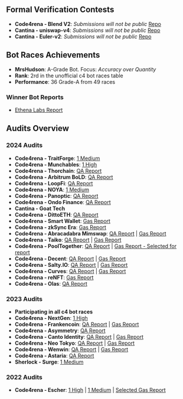 ## Formal Verification Contests

- **Code4rena - Blend V2**: _Submissions will not be public_ [Repo](https://github.com/code-423n4/2025-02-blend-fv)
- **Cantina - uniswap-v4**: _Submissions will not be public_ [Repo](https://github.com/Certora/uniswap-v4-periphery-cantina-fv)
- **Cantina - Euler-v2**: _Submissions will not be public_ [Repo](https://github.com/Certora/euler-vault-cantina-fv)

## Bot Races Achievements

- **MrsHudson**: A-Grade Bot. Focus: _Accuracy over Quantity_
- **Rank**: 2rd in the unofficial c4 bot races table
- **Performance**: 36 Grade-A from 49 races

### Winner Bot Reports

- [Ethena Labs Report](https://github.com/code-423n4/2023-10-ethena/blob/main/bot-report.md)

## Audits Overview

### 2024 Audits

- **Code4rena - TraitForge**: [1 Medium](https://github.com/code-423n4/2024-07-traitforge-findings/issues/165)
- **Code4rena - Munchables**: [1 High](https://github.com/code-423n4/2024-07-munchables-findings/issues/87)
- **Code4rena - Thorchain**: [QA Report](https://github.com/code-423n4/2024-06-thorchain-findings/blob/main/data/slvDev-Q.md)
- **Code4rena - Arbitrum BoLD**: [QA Report](https://github.com/code-423n4/2024-05-arbitrum-foundation-findings/blob/main/data/slvDev-Q.md)
- **Code4rena - LoopFi**: [QA Report](https://github.com/code-423n4/2024-05-loop-validation/blob/main/data/slvDev-Q.md)
- **Code4rena - NOYA**: [1 Medium](https://github.com/code-423n4/2024-04-noya-findings/issues/1415)
- **Code4rena - Panoptic**: [QA Report](https://github.com/code-423n4/2024-04-panoptic-findings/blob/main/data/slvDev-Q.md)
- **Code4rena - Ondo Finance**: [QA Report](https://github.com/code-423n4/2024-03-ondo-finance-findings/blob/main/data/slvDev-Q.md)
- **Cantina - Goat Tech**
- **Code4rena - DittoETH**: [QA Report](https://github.com/code-423n4/2024-03-dittoeth-findings/blob/main/data/slvDev-Q.md)
- **Code4rena - Smart Wallet**: [Gas Report](https://github.com/code-423n4/2024-03-coinbase-findings/blob/main/data/slvDev-G.md)
- **Code4rena - zkSync Era**: [Gas Report](https://github.com/code-423n4/2024-03-zksync-findings/blob/main/data/slvDev-G.md)
- **Code4rena - Abracadabra Mimswap**: [QA Report](https://github.com/code-423n4/2024-03-abracadabra-money-findings/blob/main/data/slvDev-Q.md) | [Gas Report](https://github.com/code-423n4/2024-03-abracadabra-money-findings/blob/main/data/slvDev-G.md)
- **Code4rena - Taiko**: [QA Report](https://github.com/code-423n4/2024-03-taiko-findings/blob/main/data/slvDev-Q.md) | [Gas Report](https://github.com/code-423n4/2024-03-taiko-findings/blob/main/data/slvDev-G.md)
- **Code4rena - PoolTogether**: [QA Report](https://github.com/code-423n4/2024-03-pooltogether-findings/blob/main/data/slvDev-Q.md) | [Gas Report - Selected for report](https://code4rena.com/reports/2024-03-pooltogether#gas-optimizations)
- **Code4rena - Decent**: [QA Report](https://github.com/code-423n4/2024-01-decent-findings/blob/main/data/slvDev-Q.md) | [Gas Report](https://github.com/code-423n4/2024-01-decent-findings/blob/main/data/slvDev-G.md)
- **Code4rena - Salty.IO**: [QA Report](https://github.com/code-423n4/2024-01-salty-findings/blob/main/data/slvDev-Q.md) | [Gas Report](https://github.com/code-423n4/2024-01-salty-findings/blob/main/data/slvDev-G.md)
- **Code4rena - Curves**: [QA Report](https://github.com/code-423n4/2024-01-curves-findings/blob/main/data/slvDev-Q.md) | [Gas Report](https://github.com/code-423n4/2024-01-curves-findings/blob/main/data/slvDev-G.md)
- **Code4rena - reNFT**: [Gas Report](https://github.com/code-423n4/2024-01-renft-findings/blob/main/data/slvDev-G.md)
- **Code4rena - Olas**: [QA Report](https://github.com/code-423n4/2023-12-autonolas-findings/blob/main/data/slvDev-Q.md)

### 2023 Audits

- **Participating in all c4 bot races**
- **Code4rena - NextGen**: [1 High](https://github.com/code-423n4/2023-10-nextgen-findings/issues/1323)
- **Code4rena - Frankencoin**: [QA Report](https://github.com/code-423n4/2023-04-frankencoin-findings/blob/main/data/slvDev-Q.md) | [Gas Report](https://github.com/code-423n4/2023-04-frankencoin-findings/blob/main/data/slvDev-G.md)
- **Code4rena - Asymmetry**: [QA Report](https://github.com/code-423n4/2023-03-asymmetry-findings/blob/main/data/slvDev-Q.md)
- **Code4rena - Canto Identity**: [QA Report](https://github.com/code-423n4/2023-03-canto-identity-findings/blob/main/data/slvDev-Q.md) | [Gas Report](https://github.com/code-423n4/2023-03-canto-identity-findings/blob/main/data/slvDev-G.md)
- **Code4rena - Neo Tokyo**: [QA Report](https://github.com/code-423n4/2023-03-neotokyo-findings/blob/main/data/slvDev-Q.md) | [Gas Report](https://github.com/code-423n4/2023-03-neotokyo-findings/blob/main/data/slvDev-G.md)
- **Code4rena - Wenwin**: [QA Report](https://github.com/code-423n4/2023-03-wenwin-findings/blob/main/data/slvDev-Q.md) | [Gas Report](https://github.com/code-423n4/2023-03-wenwin-findings/blob/main/data/slvDev-G.md)
- **Code4rena - Astaria**: [QA Report](https://github.com/code-423n4/2023-01-astaria-findings/blob/main/data/slvDev-Q.md)
- **Sherlock - Surge**: [1 Medium](https://github.com/sherlock-audit/2023-02-surge-judging/issues/256)

### 2022 Audits

- **Code4rena - Escher**: [1 High](https://github.com/code-423n4/2022-12-escher-findings/issues/392) | [1 Medium](https://github.com/code-423n4/2022-12-escher-findings/issues/369) | [Selected Gas Report](https://github.com/code-423n4/2022-12-escher-findings/issues/529)
